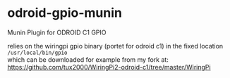 # odroid-gpio-munin
Munin Plugin for ODROID C1 GPIO


relies on the wiringpi gpio binary (portet for odroid c1) in the fixed location `/usr/local/bin/gpio`  
which can be downloaded for example from my fork at: https://github.com/tux2000/WiringPi2-odroid-c1/tree/master/WiringPi
